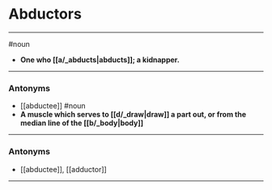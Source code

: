 # Abductors
---
#noun
- **One who [[a/_abducts|abducts]]; a kidnapper.**
---
### Antonyms
- [[abductee]]
#noun
- **A muscle which serves to [[d/_draw|draw]] a part out, or from the median line of the [[b/_body|body]]**
---
### Antonyms
- [[abductee]], [[adductor]]
---
